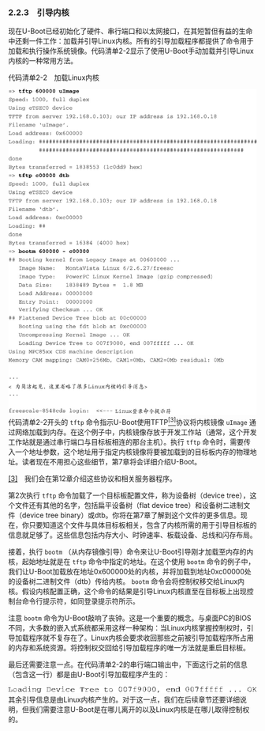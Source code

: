 ### 2.2.3　引导内核

现在U-Boot已经初始化了硬件、串行端口和以太网接口，在其短暂但有益的生命中还剩一件工作：加载并引导Linux内核。所有的引导加载程序都提供了命令用于加载和执行操作系统镜像。代码清单2-2显示了使用U-Boot手动加载并引导Linux内核的一种常用方法。

代码清单2-2　加载Linux内核



![5.jpg](../images/5.jpg)
代码清单2-2开头的 `tftp` 命令指示U-Boot使用TFTP<a class="my_markdown" href="['#anchor023']"><sup class="my_markdown">[3]</sup></a>协议将内核镜像 `uImage` 通过网络加载到内存。在这个例子中，内核镜像存放于开发工作站（通常，这个开发工作站就是通过串行端口与目标板相连的那台主机）。执行 `tftp` 命令时，需要传入一个地址参数，这个地址用于指定内核镜像将要被加载到的目标板内存的物理地址。读者现在不用担心这些细节，第7章将会详细介绍U-Boot。

<a class="my_markdown" href="['#ac023']">[3]</a>　我们会在第12章介绍这些协议和相关服务器程序。

第2次执行 `tftp` 命令加载了一个目标板配置文件，称为设备树（device tree），这个文件还有其他的名字，包括扁平设备树（flat device tree）和设备树二进制文件（device tree binary）或dtb。你将在第7章了解到这个文件的更多信息。现在，你只要知道这个文件与具体目标板相关，包含了内核所需的用于引导目标板的信息就足够了。这些信息包括内存大小、时钟速率、板载设备、总线和闪存布局。

接着，执行 `bootm` （从内存镜像引导）命令来让U-Boot引导刚才加载至内存的内核，起始地址就是在 `tftp` 命令中指定的地址。在这个使用 `bootm` 命令的例子中，我们让U-Boot加载放在地址0x600000处的内核，并将加载到地址0xc00000处的设备树二进制文件（dtb）传给内核。 `bootm` 命令会将控制权移交给Linux内核。假设内核配置正确，这个命令的结果是引导Linux内核直至在目标板上出现控制台命令行提示符，如同登录提示符所示。

注意 `bootm` 命令为U-Boot敲响了丧钟。这是一个重要的概念。与桌面PC的BIOS不同，大多数的嵌入式系统都采用这样一种架构：当Linux内核掌握控制权时，引导加载程序就不复存在了。Linux内核会要求收回那些之前被引导加载程序所占用的内存和系统资源。将控制权交回给引导加载程序的唯一方法就是重启目标板。

最后还需要注意一点。在代码清单2-2的串行端口输出中，下面这行之前的信息（包含这一行）都是由U-Boot引导加载程序产生的：



![6.png](../images/6.png)
其余引导信息是由Linux内核产生的。对于这一点，我们在后续章节还要详细说明，但我们需要注意U-Boot是在哪儿离开的以及Linux内核是在哪儿取得控制权的。


